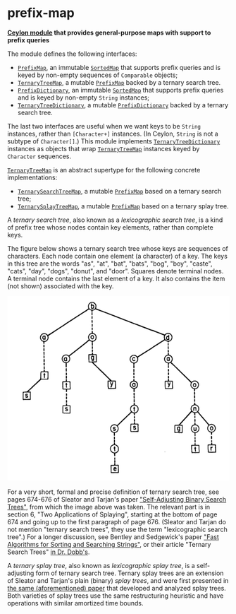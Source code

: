 # prefix-map

__[Ceylon module](https://modules.ceylon-lang.org/repo/1/herd/prefixmap/0.0.3/module-doc/api/index.html) that provides general-purpose maps with support to prefix queries__
   
The module defines the following interfaces:
   
- [`PrefixMap`](https://modules.ceylon-lang.org/repo/1/herd/prefixmap/0.0.3/module-doc/api/PrefixMap.type.html), 
  an immutable [`SortedMap`](https://modules.ceylon-lang.org/repo/1/ceylon/collection/1.2.0/module-doc/api/SortedMap.type.html)
  that supports prefix queries and is keyed by non-empty sequences of
  `Comparable` objects;
- [`TernaryTreeMap`](https://modules.ceylon-lang.org/repo/1/herd/prefixmap/0.0.3/module-doc/api/TernaryTreeMap.type.html), 
  a mutable [`PrefixMap`](https://modules.ceylon-lang.org/repo/1/herd/prefixmap/0.0.3/module-doc/api/PrefixMap.type.html) 
  backed by a ternary search tree.
- [`PrefixDictionary`](https://modules.ceylon-lang.org/repo/1/herd/prefixmap/0.0.3/module-doc/api/PrefixDictionary.type.html), 
  an immutable [`SortedMap`](https://modules.ceylon-lang.org/repo/1/ceylon/collection/1.2.0/module-doc/api/SortedMap.type.html)
  that supports prefix queries and is keyed by non-empty `String` 
  instances;
- [`TernaryTreeDictionary`](https://modules.ceylon-lang.org/repo/1/herd/prefixmap/0.0.3/module-doc/api/TernaryTreeDictionary.type.html), 
  a mutable [`PrefixDictionary`](https://modules.ceylon-lang.org/repo/1/herd/prefixmap/0.0.3/module-doc/api/PrefixMap.type.html) 
  backed by a ternary search tree.
     
The last two interfaces are useful when we want keys to be `String`
instances, rather than `[Character+]` instances. (In Ceylon,
`String` is not a subtype of `Character[]`.) This module
implements [`TernaryTreeDictionary`](https://modules.ceylon-lang.org/repo/1/herd/prefixmap/0.0.3/module-doc/api/TernaryTreeDictionary.type.html) instances as objects that wrap
[`TernaryTreeMap`](https://modules.ceylon-lang.org/repo/1/herd/prefixmap/0.0.3/module-doc/api/TernaryTreeMap.type.html) instances keyed by `Character` sequences.
   
[`TernaryTreeMap`](https://modules.ceylon-lang.org/repo/1/herd/prefixmap/0.0.3/module-doc/api/TernaryTreeMap.type.html)
is an abstract supertype for the following concrete implementations:
   
- [`TernarySearchTreeMap`](https://modules.ceylon-lang.org/repo/1/herd/prefixmap/0.0.3/module-doc/api/TernarySearchTreeMap.type.html), 
  a mutable [`PrefixMap`](https://modules.ceylon-lang.org/repo/1/herd/prefixmap/0.0.3/module-doc/api/PrefixMap.type.html)
  based on a ternary search tree;  
- [`TernarySplayTreeMap`](https://modules.ceylon-lang.org/repo/1/herd/prefixmap/0.0.3/module-doc/api/TernarySplayTreeMap.type.html), 
  a mutable [`PrefixMap`](https://modules.ceylon-lang.org/repo/1/herd/prefixmap/0.0.3/module-doc/api/PrefixMap.type.html)
  based on a ternary splay tree.
     
A _ternary search tree_, also known as a _lexicographic search tree_,
is a kind of prefix tree whose nodes contain key elements, rather
than complete keys. 
   
The figure below shows a ternary search tree whose keys are sequences 
of characters. Each node contain one element (a character) of a key.
The keys in this tree are the words "as", "at", "bat", "bats", "bog",
"boy", "caste", "cats", "day", "dogs", "donut", and "door". Squares
denote terminal nodes. A terminal node contains the last element of
a key. It also contains the item (not shown) associated with the key.

![Ternary search tree image](https://raw.githubusercontent.com/reverbel/prefix-map/master/doc/resources/ternary-search-tree.png "Ternary search tree example")
     
For a very short, formal and precise definition of ternary search tree, 
see pages 674-676 of Sleator and Tarjan's paper ["Self-Adjusting Binary 
Search Trees"][sleator-tarjan], from which the image above was taken.
The relevant part is in section 6, "Two Applications of Splaying",
starting at the bottom of page 674 and going up to the first paragraph
of page 676. (Sleator and Tarjan do not mention "ternary search trees", 
they use the term "lexicographic search tree".) For a longer discussion,
see Bentley and Sedgewick's paper ["Fast Algorithms for Sorting and 
Searching Strings"][bentley-sedgewick], or their article "Ternary Search
Trees" [in Dr. Dobb's][ternary-search-trees].
   
A _ternary splay tree_, also known as _lexicographic splay tree_, is a
self-adjusting form of ternary search tree. Ternary splay trees are an
extension of Sleator and Tarjan's plain (binary) _splay trees_, and were
first presented in [the same (aforementioned) paper][sleator-tarjan] that
developed and analyzed splay trees. Both varieties of splay trees use the
same restructuring heuristic and have operations with similar amortized
time bounds. 

[sleator-tarjan]: http://www.cs.cmu.edu/~sleator/papers/self-adjusting.pdf "Self-Adjusting Binary Search Trees"

[bentley-sedgewick]: https://www.cs.princeton.edu/~rs/strings/paper.ps "Fast Algorithms for Sorting and Searching Strings"

[ternary-search-trees]: http://www.drdobbs.com/database/ternary-search-trees/184410528 "Ternary Search Trees"